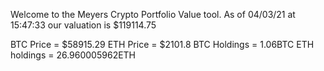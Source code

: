 Welcome to the Meyers Crypto Portfolio Value tool. 
As of 04/03/21 at 15:47:33 our valuation is $119114.75 

BTC Price = $58915.29
 ETH Price = $2101.8
BTC Holdings = 1.06BTC
 ETH holdings = 26.960005962ETH 
